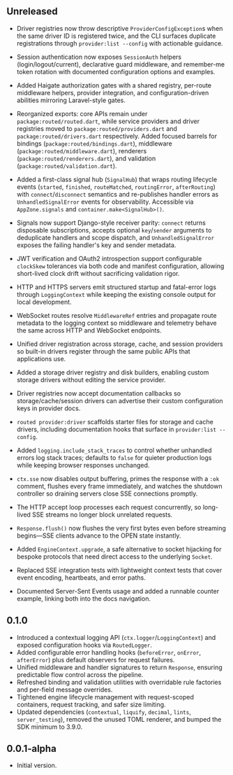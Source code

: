 ## Unreleased

- Driver registries now throw descriptive `ProviderConfigException`s when the same driver ID is registered twice, and
  the CLI surfaces duplicate registrations through `provider:list --config` with actionable guidance.
- Session authentication now exposes `SessionAuth` helpers (login/logout/current), declarative guard middleware, and
  remember-me token rotation with documented configuration options and examples.
- Added Haigate authorization gates with a shared registry, per-route middleware helpers, provider integration, and
  configuration-driven abilities mirroring Laravel-style gates.
- Reorganized exports: core APIs remain under `package:routed/routed.dart`, while service providers and driver
  registries moved to `package:routed/providers.dart` and `package:routed/drivers.dart` respectively. Added focused
  barrels for bindings (`package:routed/bindings.dart`), middleware (`package:routed/middleware.dart`), renderers
  (`package:routed/renderers.dart`), and validation (`package:routed/validation.dart`).
- Added a first-class signal hub (`SignalHub`) that wraps routing lifecycle events (`started`, `finished`,
  `routeMatched`, `routingError`, `afterRouting`) with `connect`/`disconnect` semantics and re-publishes handler errors
  as `UnhandledSignalError` events for observability. Accessible via `AppZone.signals` and `container.make<SignalHub>()`.
- Signals now support Django-style receiver parity: `connect` returns disposable subscriptions, accepts optional
  `key`/`sender` arguments to deduplicate handlers and scope dispatch, and `UnhandledSignalError` exposes the failing
  handler's key and sender metadata.
- JWT verification and OAuth2 introspection support configurable `clockSkew` tolerances via both code and manifest
  configuration, allowing short-lived clock drift without sacrificing validation rigor.
- HTTP and HTTPS servers emit structured startup and fatal-error logs through `LoggingContext` while keeping the
  existing console output for local development.
- WebSocket routes resolve `MiddlewareRef` entries and propagate route metadata to the logging context so middleware and
  telemetry behave the same across HTTP and WebSocket endpoints.

- Unified driver registration across storage, cache, and session providers so built-in drivers register through the same
  public APIs that applications use.
- Added a storage driver registry and disk builders, enabling custom storage drivers without editing the service
  provider.
- Driver registries now accept documentation callbacks so storage/cache/session drivers can advertise their custom
  configuration keys in provider docs.
- `routed provider:driver` scaffolds starter files for storage and cache drivers, including documentation hooks that
  surface in `provider:list --config`.
- Added `logging.include_stack_traces` to control whether unhandled errors log stack traces; defaults to `false` for
  quieter production logs while keeping browser responses unchanged.
- `ctx.sse` now disables output buffering, primes the response with a `:ok` comment, flushes every frame immediately,
  and watches the shutdown controller so draining servers close SSE connections promptly.
- The HTTP accept loop processes each request concurrently, so long-lived SSE streams no longer block unrelated
  requests.
- `Response.flush()` now flushes the very first bytes even before streaming begins—SSE clients advance to the OPEN state
  instantly.
- Added `EngineContext.upgrade`, a safe alternative to socket hijacking for bespoke protocols that need direct access to
  the underlying `Socket`.
- Replaced SSE integration tests with lightweight context tests that cover event encoding, heartbeats, and error paths.
- Documented Server-Sent Events usage and added a runnable counter example, linking both into the docs navigation.

## 0.1.0

- Introduced a contextual logging API (`ctx.logger`/`LoggingContext`) and exposed configuration hooks via
  `RoutedLogger`.
- Added configurable error handling hooks (`beforeError`, `onError`, `afterError`) plus default observers for request
  failures.
- Unified middleware and handler signatures to return `Response`, ensuring predictable flow control across the pipeline.
- Refreshed binding and validation utilities with overridable rule factories and per-field message overrides.
- Tightened engine lifecycle management with request-scoped containers, request tracking, and safer size limiting.
- Updated dependencies (`contextual`, `liquify`, `decimal`, `lints`, `server_testing`), removed the unused TOML
  renderer, and bumped the SDK minimum to 3.9.0.

## 0.0.1-alpha

- Initial version.
